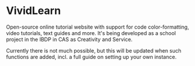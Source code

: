 # VividLearn
Open-source online tutorial website with support for code color-formatting, video tutorials, text guides and more. It's being developed as a school project in the IBDP in CAS as Creativity and Service.

Currently there is not much possible, but this will be updated when such functions are added, incl. a full guide on setting up your own instance.
